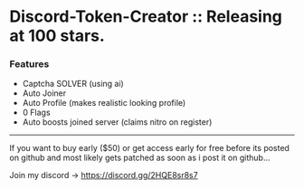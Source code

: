 # Discord-Token-Creator :: Releasing at 100 stars.

### Features
- Captcha SOLVER (using ai)
- Auto Joiner
- Auto Profile (makes realistic looking profile)
- 0 Flags
- Auto boosts joined server (claims nitro on register)

---

If you want to buy early ($50) or get access early for free before its posted on github and most likely gets patched as soon as i post it on github...

Join my discord -> https://discord.gg/2HQE8sr8s7

